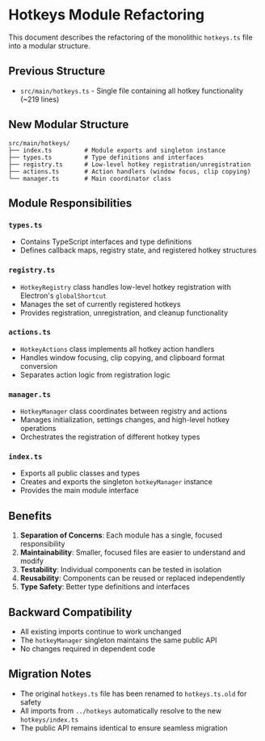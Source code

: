 # Hotkeys Module Refactoring

This document describes the refactoring of the monolithic `hotkeys.ts` file into a modular structure.

## Previous Structure

- `src/main/hotkeys.ts` - Single file containing all hotkey functionality (~219 lines)

## New Modular Structure

```
src/main/hotkeys/
├── index.ts         # Module exports and singleton instance
├── types.ts         # Type definitions and interfaces
├── registry.ts      # Low-level hotkey registration/unregistration
├── actions.ts       # Action handlers (window focus, clip copying)
└── manager.ts       # Main coordinator class
```

## Module Responsibilities

### `types.ts`
- Contains TypeScript interfaces and type definitions
- Defines callback maps, registry state, and registered hotkey structures

### `registry.ts` 
- `HotkeyRegistry` class handles low-level hotkey registration with Electron's `globalShortcut`
- Manages the set of currently registered hotkeys
- Provides registration, unregistration, and cleanup functionality

### `actions.ts`
- `HotkeyActions` class implements all hotkey action handlers
- Handles window focusing, clip copying, and clipboard format conversion
- Separates action logic from registration logic

### `manager.ts`
- `HotkeyManager` class coordinates between registry and actions
- Manages initialization, settings changes, and high-level hotkey operations
- Orchestrates the registration of different hotkey types

### `index.ts`
- Exports all public classes and types
- Creates and exports the singleton `hotkeyManager` instance
- Provides the main module interface

## Benefits

1. **Separation of Concerns**: Each module has a single, focused responsibility
2. **Maintainability**: Smaller, focused files are easier to understand and modify
3. **Testability**: Individual components can be tested in isolation
4. **Reusability**: Components can be reused or replaced independently
5. **Type Safety**: Better type definitions and interfaces

## Backward Compatibility

- All existing imports continue to work unchanged
- The `hotkeyManager` singleton maintains the same public API
- No changes required in dependent code

## Migration Notes

- The original `hotkeys.ts` file has been renamed to `hotkeys.ts.old` for safety
- All imports from `../hotkeys` automatically resolve to the new `hotkeys/index.ts`
- The public API remains identical to ensure seamless migration
